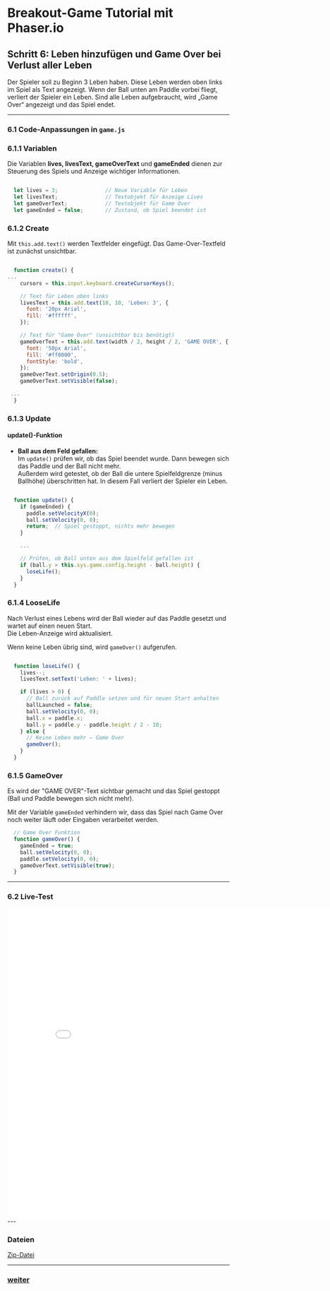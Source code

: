 # Breakout-Game Tutorial mit Phaser.io

## Schritt 6: Leben hinzufügen und Game Over bei Verlust aller Leben

Der Spieler soll zu Beginn 3 Leben haben. Diese Leben werden oben links im Spiel als Text angezeigt. Wenn der Ball unten am Paddle vorbei fliegt, verliert der Spieler ein Leben. Sind alle Leben aufgebraucht, wird „Game Over“ angezeigt und das Spiel endet.

---

### 6.1 Code-Anpassungen in `game.js`

### 6.1.1 Variablen

Die Variablen **lives, livesText, gameOverText** und **gameEnded** dienen zur Steuerung des Spiels und Anzeige wichtiger Informationen.

```js

  let lives = 3;               // Neue Variable für Leben
  let livesText;               // Textobjekt für Anzeige Lives
  let gameOverText;            // Textobjekt für Game Over
  let gameEnded = false;       // Zustand, ob Spiel beendet ist
```
### 6.1.2 Create

  Mit `this.add.text()` werden Textfelder eingefügt. Das Game-Over-Textfeld ist zunächst unsichtbar.


```js

  function create() {
...
    cursors = this.input.keyboard.createCursorKeys();

    // Text für Leben oben links
    livesText = this.add.text(10, 10, 'Leben: 3', {
      font: '20px Arial',
      fill: '#ffffff',
    });

    // Text für "Game Over" (unsichtbar bis benötigt)
    gameOverText = this.add.text(width / 2, height / 2, 'GAME OVER', {
      font: '50px Arial',
      fill: '#ff0000',
      fontStyle: 'bold',
    });
    gameOverText.setOrigin(0.5);
    gameOverText.setVisible(false);

 ...
  }
```
### 6.1.3 Update
#### update()-Funktion
- **Ball aus dem Feld gefallen:**  
  Im `update()` prüfen wir, ob das Spiel beendet wurde. Dann bewegen sich das Paddle und der Ball nicht mehr.  
  Außerdem wird getestet, ob der Ball die untere Spielfeldgrenze (minus Ballhöhe) überschritten hat. In diesem Fall verliert der Spieler ein Leben.


```js

  function update() {
    if (gameEnded) {
      paddle.setVelocityX(0);
      ball.setVelocity(0, 0);
      return;  // Spiel gestoppt, nichts mehr bewegen
    }

    ...

    // Prüfen, ob Ball unten aus dem Spielfeld gefallen ist
    if (ball.y > this.sys.game.config.height - ball.height) {
      loseLife();
    }
  }
```
### 6.1.4 LooseLife

  Nach Verlust eines Lebens wird der Ball wieder auf das Paddle gesetzt und wartet auf einen neuen Start.  
  Die Leben-Anzeige wird aktualisiert.

  Wenn keine Leben übrig sind, wird `gameOver()` aufgerufen. 

```js

  function loseLife() {
    lives--;
    livesText.setText('Leben: ' + lives);

    if (lives > 0) {
      // Ball zurück auf Paddle setzen und für neuen Start anhalten
      ballLaunched = false;
      ball.setVelocity(0, 0);
      ball.x = paddle.x;
      ball.y = paddle.y - paddle.height / 2 - 10;
    } else {
      // Keine Leben mehr – Game Over
      gameOver();
    }
  }
  ```
### 6.1.5 GameOver
  
  Es wird der "GAME OVER"-Text sichtbar gemacht und das Spiel gestoppt (Ball und Paddle bewegen sich nicht mehr).

  Mit der Variable `gameEnded` verhindern wir, dass das Spiel nach Game Over noch weiter läuft oder Eingaben verarbeitet werden.

```js
  // Game Over Funktion
  function gameOver() {
    gameEnded = true;
    ball.setVelocity(0, 0);
    paddle.setVelocity(0, 0);
    gameOverText.setVisible(true);
  }

```

---

### 6.2 Live-Test

<iframe 
  src="05Leben/index.html" 
  width="820" 
  height="700" 
  frameborder="0" 
  sandbox="allow-scripts allow-same-origin">
</iframe>
---

### Dateien
[Zip-Datei](05Leben.zip)  

---

### [weiter](06Bricks.html)  
